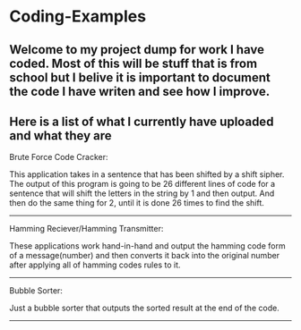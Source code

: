 # Coding-Examples

Welcome to my project dump for work I have coded. Most of this will be stuff that is from school but I belive it is important to document the code I have writen and see how I improve.
------------------------------------------------------------------------------------------------------------------------------
Here is a list of what I currently have uploaded and what they are
------------------------------------------------------------------------------------------------------------------------------

Brute Force Code Cracker:

This application takes in a sentence that has been shifted by a shift sipher. The output of this program is going to be 26 different lines of code for a sentence that will shift the letters in the string by 1 and then output. And then do the same thing for 2, until it is done 26 times to find the shift. 


-------------------------------------------------------------------------------------------------------------------------------
Hamming Reciever/Hamming Transmitter:

These applications work hand-in-hand and output the hamming code form of a message(number) and then converts it back into the original number after applying all of hamming codes rules to it.


-------------------------------------------------------------------------------------------------------------------------------
Bubble Sorter:

Just a bubble sorter that outputs the sorted result at the end of the code. 


------------------------------------------------------------------------------------------------------------------------------
